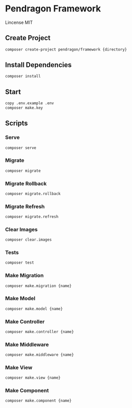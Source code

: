 # Pendragon Framework

Lincense MIT

## Create Project

```bash
composer create-project pendragon/framework {directory}
```

## Install Dependencies

```bash
composer install
```

## Start
```bash
copy .env.example .env
composer make.key
```

## Scripts

### Serve
```bash
composer serve
```

### Migrate
```bash
composer migrate
```

### Migrate Rollback
```bash
composer migrate.rollback
```

### Migrate Refresh
```bash
composer migrate.refresh
```

### Clear Images
```bash
composer clear.images
```

### Tests
```bash
composer test
```

### Make Migration
```bash
composer make.migration {name}
```

### Make Model
```bash
composer make.model {name}
```

### Make Controller
```bash
composer make.controller {name}
```

### Make Middleware
```bash
composer make.middleware {name}
```

### Make View
```bash
composer make.view {name}
```

### Make Component
```bash
composer make.component {name}
```

